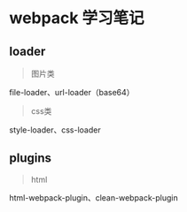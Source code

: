 # webpack 学习笔记


## loader

> 图片类

file-loader、url-loader（base64）

> css类

style-loader、css-loader

## plugins

> html

html-webpack-plugin、clean-webpack-plugin